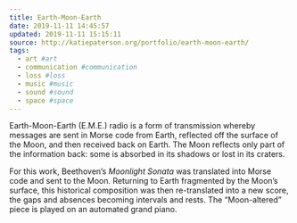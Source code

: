 ```yaml
---
title: Earth-Moon-Earth
date: 2019-11-11 14:45:57
updated: 2019-11-11 15:15:11
source: http://katiepaterson.org/portfolio/earth-moon-earth/
tags:
  - art #art
  - communication #communication
  - loss #loss
  - music #music
  - sound #sound
  - space #space
---
```

Earth-Moon-Earth (E.M.E.) radio is a form of transmission whereby messages are sent in Morse code from Earth, reflected off the surface of the Moon, and then received back on Earth. The Moon reflects only part of the information back: some is absorbed in its shadows or lost in its craters.

For this work, Beethoven’s *Moonlight Sonata* was translated into Morse code and sent to the Moon. Returning to Earth fragmented by the Moon’s surface, this historical composition was then re-translated into a new score, the gaps and absences becoming intervals and rests. The “Moon-altered” piece is played on an automated grand piano.
